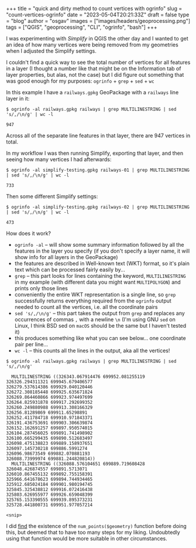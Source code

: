 
+++
title = "quick and dirty method to count vertices with ogrinfo"
slug = "count-vertices-ogrinfo"
date = "2023-05-04T20:21:33Z"
draft = false
type = "blog"
author = "osgav"
images = ["images/headers/geoprocessing.png"]
tags = ["QGIS", "geoprocessing", "CLI", "ogrinfo", "bash"]
+++

I was experimenting with *Simplify* in QGIS the other day and I wanted to get an idea of how many vertices were being removed from my geometries when I adjusted the Simplify settings. 

<!--more-->

I couldn't find a quick way to see the total number of vertices for all features in a layer (I thought a number like that might be on the Information tab of layer properties, but alas, not the case) but I did figure out something that was good enough for my purposes: `ogrinfo` + `grep` + `sed` + `wc` 

In this example I have a `railways.gpkg` GeoPackage with a `railways` line layer in it:

```
$ ogrinfo -al railways.gpkg railways | grep MULTILINESTRING | sed 's/,/\n/g' | wc -l

947
```

Across all of the separate line features in that layer, there are 947 vertices in total. 

In my workflow I was then running Simplify, exporting that layer, and then seeing how many vertices I had afterwards:

```
$ ogrinfo -al simplify-testing.gpkg railways-01 | grep MULTILINESTRING | sed 's/,/\n/g' | wc -l

733
```

Then some different Simplify settings:

```
$ ogrinfo -al simplify-testing.gpkg railways-02 | grep MULTILINESTRING | sed 's/,/\n/g' | wc -l

473
```

How does it work? 

- `ogrinfo -al` – will show some summary information followed by all the features in the layer you specify (if you don't specify a layer name, it will show info for all layers in the GeoPackage)
- the features are described in Well-known text (WKT) format, so it's plain text which can be processed fairly easily by...
- `grep` – this part looks for lines containing the keyword, `MULTILINESTRING` in my example (with different data you might want `MULTIPOLYGON`) and prints only those lines
- conveniently the entire WKT representation is a single line, so `grep` successfully returns everything required from the `ogrinfo` output needed to count all the vertices, i.e. all the coordinate pairs
- `sed 's/,/\n/g'` – this part takes the output from `grep` and replaces any occurrences of commas `,` with a newline `\n`  (I'm using GNU `sed` on Linux, I think BSD sed on `macOS` should be the same but I haven't tested it)
- this produces something like what you can see below... one coordinate pair per line...
- `wc -l` – this counts all the lines in the output, aka all the vertices!


```
$ ogrinfo -al railways.gpkg railways | grep MULTILINESTRING | sed 's/,/\n/g'

  MULTILINESTRING ((326343.067914476 699952.081255119
326326.294311321 699945.679406577
326279.537614386 699929.040120446
326272.308185448 699925.635671824
326269.864460866 699923.974497699
326264.825931878 699917.292699352
326260.249880988 699913.308166329
326256.81289869 699911.65298891
326252.411784718 699910.971843371
326191.436753691 699903.306639874
326152.162691257 699897.950574015
326104.287456025 699891.741498902
326100.665299435 699890.512683497
326098.475138823 699889.158937651
326097.145730218 699886.5991274
326096.98673549 699882.070881193
326088.73999974 699881.244820814))
  MULTILINESTRING ((326088.576104651 699889.719608428
326048.426874557 699891.5713071
326010.867455132 699892.755158391
325966.641678623 699894.744934465
325912.685024184 699901.980194745
325845.325438812 699916.072416438
325803.626955977 699926.659048399
325765.153390555 699939.895373231
325728.441800731 699951.977057214

<snip>
```

I did [find](https://gis.stackexchange.com/questions/32445/counting-number-of-vertices-of-polygons-and-lines-in-qgis) the existence of the `num_points($geometry)` function before doing this, but deemed that to have too many steps for my liking. Undoubtedly using that function would be more suitable in other circumstances.

